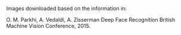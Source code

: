 Images downloaded based on the information in:

O. M. Parkhi, A. Vedaldi, A. Zisserman
Deep Face Recognition
British Machine Vision Conference, 2015.
